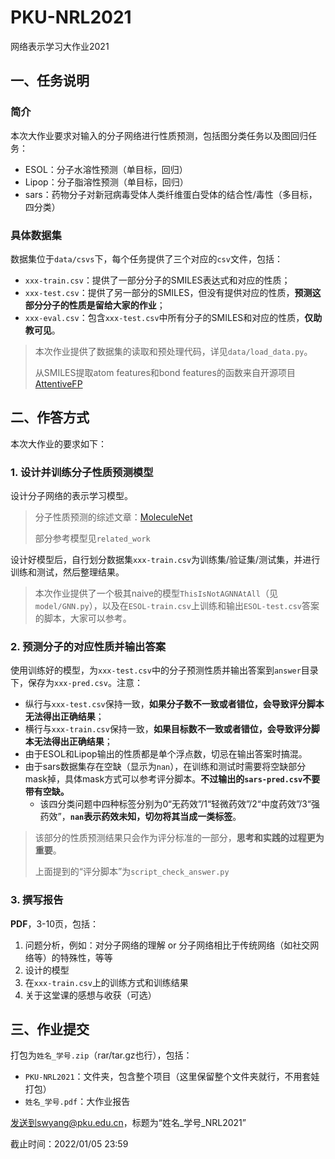 # PKU-NRL2021
网络表示学习大作业2021

## 一、任务说明

### 简介

本次大作业要求对输入的分子网络进行性质预测，包括图分类任务以及图回归任务：

- ESOL：分子水溶性预测（单目标，回归）
- Lipop：分子脂溶性预测（单目标，回归）
- sars：药物分子对新冠病毒受体人类纤维蛋白受体的结合性/毒性（多目标，四分类）

### 具体数据集

数据集位于`data/csvs`下，每个任务提供了三个对应的`csv`文件，包括：

- `xxx-train.csv`：提供了一部分分子的SMILES表达式和对应的性质；
- `xxx-test.csv`：提供了另一部分的SMILES，但没有提供对应的性质，**预测这部分分子的性质是留给大家的作业**；
- `xxx-eval.csv`：包含`xxx-test.csv`中所有分子的SMILES和对应的性质，**仅助教可见**。

> 本次作业提供了数据集的读取和预处理代码，详见`data/load_data.py`。
> 
> 从SMILES提取atom features和bond features的函数来自开源项目[AttentiveFP](https://github.com/OpenDrugAI/AttentiveFP)

## 二、作答方式

本次大作业的要求如下：

### 1. 设计并训练分子性质预测模型

设计分子网络的表示学习模型。

> 分子性质预测的综述文章：[MoleculeNet](https://pubs.rsc.org/en/content/articlelanding/2018/sc/c7sc02664a)
>
> 部分参考模型见`related_work`

设计好模型后，自行划分数据集`xxx-train.csv`为训练集/验证集/测试集，并进行训练和测试，然后整理结果。

> 本次作业提供了一个极其naive的模型`ThisIsNotAGNNAtAll`（见`model/GNN.py`），以及在`ESOL-train.csv`上训练和输出`ESOL-test.csv`答案的脚本，大家可以参考。

### 2. 预测分子的对应性质并输出答案

使用训练好的模型，为`xxx-test.csv`中的分子预测性质并输出答案到`answer`目录下，保存为`xxx-pred.csv`。注意：

- 纵行与`xxx-test.csv`保持一致，**如果分子数不一致或者错位，会导致评分脚本无法得出正确结果**；
- 横行与`xxx-train.csv`保持一致，**如果目标数不一致或者错位，会导致评分脚本无法得出正确结果**；
- 由于ESOL和Lipop输出的性质都是单个浮点数，切忌在输出答案时搞混。
- 由于sars数据集存在空缺（显示为`nan`），在训练和测试时需要将空缺部分mask掉，具体mask方式可以参考评分脚本。**不过输出的`sars-pred.csv`不要带有空缺。**
  - 该四分类问题中四种标签分别为0“无药效”/1“轻微药效”/2“中度药效”/3“强药效”，**`nan`表示药效未知，切勿将其当成一类标签**。

> 该部分的性质预测结果只会作为评分标准的一部分，**思考和实践的过程更为重要**。
>
> 上面提到的“评分脚本”为`script_check_answer.py`

### 3. 撰写报告

**PDF**，3-10页，包括：

1. 问题分析，例如：对分子网络的理解 or 分子网络相比于传统网络（如社交网络等）的特殊性，等等
2. 设计的模型
3. 在`xxx-train.csv`上的训练方式和训练结果
4. 关于这堂课的感想与收获（可选）

## 三、作业提交

打包为`姓名_学号.zip`（rar/tar.gz也行），包括：

- `PKU-NRL2021`：文件夹，包含整个项目（这里保留整个文件夹就行，不用套娃打包）
- `姓名_学号.pdf`：大作业报告

发送到swyang@pku.edu.cn，标题为“姓名_学号_NRL2021”

截止时间：2022/01/05 23:59
